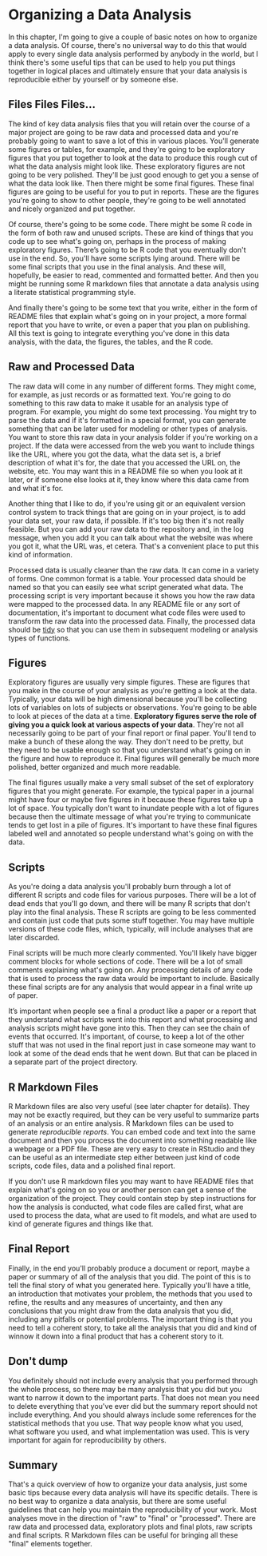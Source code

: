 # Organizing a Data Analysis


In this chapter, I'm going to give a couple of basic notes on how to organize a data analysis. Of course, there's no universal way to do this that would apply to every single data analysis performed by anybody in the world, but I think there's some useful tips that can be used to help you put things together in logical places and ultimately ensure that your data analysis is reproducible either by yourself or by someone else. 

## Files Files Files...

The kind of key data analysis files that you will retain over the course of a major project are going to be raw data and processed data and you're probably going to want to save a lot of this in various places. You'll generate some figures or tables, for example, and they're going to be exploratory figures that you put together to look at the data to produce this rough cut of what the data analysis might look like. These exploratory figures are not going to be very polished. They'll be just good enough to get you a sense of what the data look like. Then there might be some final figures. These final figures are going to be useful for you to put in reports. These are the figures you're going to show to other people, they're going to be well annotated and nicely organized and put together. 

Of course, there's going to be some code. There might be some R code in the form of both raw and unused scripts. These are kind of things that you code up to see what's going on, perhaps in the process of making exploratory figures. There’s going to be R code that you eventually don't use in the end. So, you'll have some scripts lying around. There will be some final scripts that you use in the final analysis. And these will, hopefully, be easier to read, commented and formatted better. And then you might be running some R markdown files that annotate a data analysis using a literate statistical programming style. 

And finally there's going to be some text that you write, either in the form of README files that explain what's going on in your project, a more formal report that you have to write, or even a paper that you plan on publishing. All this text is going to integrate everything you've done in this data analysis, with the data, the figures, the tables, and the R code. 

## Raw and Processed Data

The raw data will come in any number of different forms. They might come, for example, as just records or as formatted text. You're going to do something to this raw data to make it usable for an analysis type of program. For example, you might do some text processing. You might try to parse the data and if it's formatted in a special format, you can generate something that can be later used for modeling or other types of analysis. You want to store this raw data in your analysis folder if you're working on a project. If the data were accessed from the web you want to include things like the URL, where you got the data, what the data set is, a brief description of what it's for, the date that you accessed the URL on, the website, etc. You may want this in a README file so when you look at it later, or if someone else looks at it, they know where this data came from and what it's for. 

Another thing that I like to do, if you're using git or an equivalent version control system to track things that are going on in your project, is to add your data set, your raw data, if possible. If it's too big then it's not really feasible. But you can add your raw data to the repository and, in the log message, when you add it you can talk about what the website was where you got it, what the URL was, et cetera. That's a convenient place to put this kind of information. 

Processed data is usually cleaner than the raw data. It can come in a variety of forms. One common format is a table. Your processed data should be named so that you can easily see what script generated what data. The processing script is very important because it shows you how the raw data were mapped to the processed data. In any README file or any sort of documentation, it's important to document what code files were used to transform the raw data into the processed data. Finally, the processed data should be [tidy](http://www.jstatsoft.org/v59/i10/paper) so that you can use them in subsequent modeling or analysis types of functions. 

## Figures

Exploratory figures are usually very simple figures. These are figures that you make in the course of your analysis as you're getting a look at the data. Typically, your data will be high dimensional because you'll be collecting lots of variables on lots of subjects or observations. You're going to be able to look at pieces of the data at a time. **Exploratory figures serve the role of giving you a quick look at various aspects of your data**. They're not all necessarily going to be part of your final report or final paper. You'll tend to make a bunch of these along the way. They don't need to be pretty, but they need to be usable enough so that you understand what's going on in the figure and how to reproduce it. Final figures will generally be much more polished, better organized and much more readable. 

The final figures usually make a very small subset of the set of exploratory figures that you might generate. For example, the typical paper in a journal might have four or maybe five figures in it because these figures take up a lot of space. You typically don't want to inundate people with a lot of figures because then the ultimate message of what you're trying to communicate tends to get lost in a pile of figures. It's important to have these final figures labeled well and annotated so people understand what's going on with the data. 

## Scripts

As you're doing a data analysis you'll probably burn through a lot of different R scripts and code files for various purposes. There will be a lot of dead ends that you'll go down, and there will be many R scripts that don't play into the final analysis. These R scripts are going to be less commented and contain just code that puts some stuff together. You may have multiple versions of these code files, which, typically, will include analyses that are later discarded. 

Final scripts will be much more clearly commented. You'll likely have bigger comment blocks for whole sections of code. There will be a lot of small comments explaining what's going on. Any processing details of any code that is used to process the raw data would be important to include. Basically these final scripts are for any analysis that would appear in a final write up of paper. 

It’s important when people see a final a product like a paper or a report that they understand what scripts went into this report and what processing and analysis scripts might have gone into this. Then they can see the chain of events that occurred. It's important, of course, to keep a lot of the other stuff that was not used in the final report just in case someone may want to look at some of the dead ends that he went down. But that can be placed in a separate part of the project directory. 

## R Markdown Files

R Markdown files are also very useful (see later chapter for details). They may not be exactly required, but they can be very useful to summarize parts of an analysis or an entire analysis. R Markdown files can be used to generate *reproducible reports*. You can embed code and text into the same document and then you process the document into something readable like a webpage or a PDF file. These are very easy to create in RStudio and they can be useful as an intermediate step either between just kind of code scripts, code files, data and a polished final report. 	

If you don't use R markdown files you may want to have README files that explain what's going on so you or another person can get a sense of the organization of the project. They could contain step by step instructions for how the analysis is conducted, what code files are called first, what are used to process the data, what are used to fit models, and what are used to kind of generate figures and things like that. 

## Final Report

Finally, in the end you'll probably produce a document or report, maybe a paper or summary of all of the analysis that you did. The point of this is to tell the final story of what you generated here. Typically you'll have a title, an introduction that motivates your problem, the methods that you used to refine, the results and any measures of uncertainty, and then any conclusions that you might draw from the data analysis that you did, including any pitfalls or potential problems. The important thing is that you need to tell a coherent story, to take all the analysis that you did and kind of winnow it down into a final product that has a coherent story to it. 

## Don't dump

You definitely should not include every analysis that you performed through the whole process, so there may be many analysis that you did but you want to narrow it down to the important parts. That does not mean you need to delete everything that you've ever did but the summary report should not include everything. And you should always include some references for the statistical methods that you use. That way people know what you used, what software you used, and what implementation was used. This is very important for again for reproducibility by others. 

## Summary

That's a quick overview of how to organize your data analysis, just some basic tips because every data analysis will have its specific details. There is no best way to organize a data analysis, but there are some useful guidelines that can help you maintain the reproducibility of your work.  Most analyses move in the direction of "raw" to "final" or "processed". There are raw data and processed data, exploratory plots and final plots, raw scripts and final scripts. R Markdown files can be useful for bringing all these "final" elements together.

